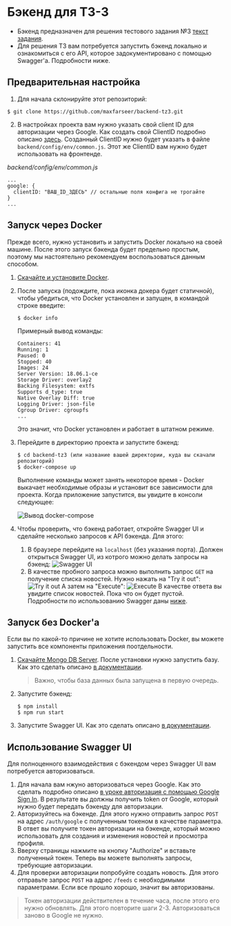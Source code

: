 Бэкенд для ТЗ-3
===

+ Бэкенд предназначен для решения тестового задания №3 [текст задания](https://maxpfrontend.ru/uncategorized/testovoe-zadanie-3/).
+ Для решения ТЗ вам потребуется запустить бэкенд локально и ознакомиться с его API, которое задокументировано с помощью Swagger'a. Подробности ниже.

## Предварительная настройка
1. Для начала склонируйте этот репозиторий:
  ```
  $ git clone https://github.com/maxfarseer/backend-tz3.git
  ```
2. В настройках проекта вам нужно указать свой client ID для авторизации через Google. Как создать свой ClientID подробно описано [здесь](https://maxpfrontend.ru/vebinary/avtorizatsiya-s-pomoschyu-google-sign-in/). Созданный ClientID нужно будет указать в файле `backend/config/env/common.js`. Этот же ClientID вам нужно будет использовать на фронтенде.

_backend/config/env/common.js_

```
...
google: {
  clientID: "ВАШ_ID_ЗДЕСЬ" // остальные поля конфига не трогайте
}
...
```

## Запуск через Docker
Прежде всего, нужно установить и запустить Docker локально на своей машине. После этого запуск бэкенда будет предельно простым, поэтому мы настоятельно рекомендуем воспользоваться данным способом.

1. [Скачайте и установите Docker](https://store.docker.com/).
2. После запуска (подождите, пока иконка докера будет статичной), чтобы убедиться, что Docker установлен и запущен, в командой строке введите:
   ```
   $ docker info
   ```
   Примерный вывод команды:
   ```
   Containers: 41
   Running: 1
   Paused: 0
   Stopped: 40
   Images: 24
   Server Version: 18.06.1-ce
   Storage Driver: overlay2
   Backing Filesystem: extfs
   Supports d_type: true
   Native Overlay Diff: true
   Logging Driver: json-file
   Cgroup Driver: cgroupfs
   ...
   ```
   Это значит, что Docker установлен и работает в штатном режиме.
3. Перейдите в директорию проекта и запустите бэкенд:
   ```
   $ cd backend-tz3 (или название вашей директории, куда вы скачали репозиторий)
   $ docker-compose up
   ```
   Выполнение команды может занять некоторое время - Docker выкачает необходимые образы и установит все зависимости для проекта. Когда приложение запустится, вы увидите в консоли следующее:

   ![Вывод docker-compose](https://user-images.githubusercontent.com/19352654/48478536-a3828f80-e815-11e8-979f-0652585175b5.png)
4. Чтобы проверить, что бэкенд работает, откройте Swagger UI и сделайте несколько запросов к API бэкенда. Для этого:
    1. В браузере перейдите на `localhost` (без указания порта). Должен открыться Swagger UI, из котрого можно делать запросы на бэкенд:
    ![Swagger UI](https://user-images.githubusercontent.com/19352654/48479111-5d2e3000-e817-11e8-905f-1b935ebf65a2.png)
    2. В качестве пробного запроса можно выполнить запрос `GET` на получение списка новостей. Нужно нажать на "Try it out":
    ![Try it out](https://user-images.githubusercontent.com/19352654/48479748-42f55180-e819-11e8-8a65-f7e74105c7ce.png)
    А затем на "Execute":
    ![Execute](https://user-images.githubusercontent.com/19352654/48479914-c616a780-e819-11e8-94be-881468fdd800.png)
    В качестве ответа вы увидите список новостей. Пока что он будет пустой.
    Подробности по использованию Swagger даны [ниже](#использование-swagger-ui).

## Запуск без Docker'а
Если вы по какой-то причине не хотите использовать Docker, вы можете запустить все компоненты приложения поотдельности.
1. [Скачайте Mongo DB Server](https://www.mongodb.com/download-center/community). После установки нужно запустить базу. Как это сделать описано [в документации](https://docs.mongodb.com/manual/installation/#tutorial-installation).
   > Важно, чтобы база данных была запущена в первую очередь.
2. Запустите бэкенд:
    ```
    $ npm install
    $ npm run start
    ```
3. Запустите Swagger UI. Как это сделать описано [в документации](https://github.com/swagger-api/swagger-ui/blob/master/docs/usage/installation.md).

## Использование Swagger UI
Для полноценного взаимодействия с бэкендом через Swagger UI вам потребуется авторизоваться.
1. Для начала вам нжуно авторизоваться через Google. Как это сделать подробно описано [в уроке авторизация с помощью Google Sign In](https://maxpfrontend.ru/vebinary/avtorizatsiya-s-pomoschyu-google-sign-in/). В результате вы должны получить token от Google, который нужно будет передать бэкенду для авторизации.
2. Авторизуйтесь на бэкенде. Для этого нужно отправить запрос `POST` на адрес `/auth/google` с полученным токеном в качестве параметра. В ответ вы получите токен авторизации на бэкенде, который можно использовать для создания и изменения новостей и просмотра профиля.
3. Вверху страницы нажмите на кнопку "Authorize" и вставьте полученный токен. Теперь вы можете выполнять запросы, требующие авторизации.
4. Для проверки авторизации попробуйте создать новость. Для этого отправьте запрос `POST` на адрес `/feeds` с необходимыми параметрами. Если все прошло хорошо, значит вы авторизованы.
> Токен авторизации действителен в течение часа, после этого его нужно обновлять. Для этого повторите шаги 2-3. Авторизоваться заново в Google не нужно.